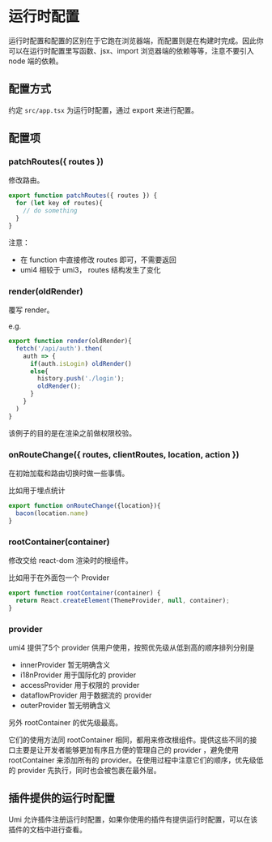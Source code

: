# 运行时配置

运行时配置和配置的区别在于它跑在浏览器端，而配置则是在构建时完成。因此你可以在运行时配置里写函数、jsx、import 浏览器端的依赖等等，注意不要引入 node 端的依赖。

## 配置方式
约定 `src/app.tsx` 为运行时配置，通过 export 来进行配置。

## 配置项

### patchRoutes({ routes })

修改路由。

```ts
export function patchRoutes({ routes }) {
  for (let key of routes){
    // do something
  }
}
```

注意：
- 在 function 中直接修改 routes 即可，不需要返回
- umi4 相较于 umi3， routes 结构发生了变化


### render(oldRender)
覆写 render。

e.g.
```ts
export function render(oldRender){
  fetch('/api/auth').then(
    auth => {
      if(auth.isLogin) oldRender()
      else{
        history.push('./login');
        oldRender();
      }
    }
  )
}
```
该例子的目的是在渲染之前做权限校验。

### onRouteChange({ routes, clientRoutes, location, action })

在初始加载和路由切换时做一些事情。

比如用于埋点统计
```ts
export function onRouteChange({location}){
  bacon(location.name)
}
```

### rootContainer(container)
修改交给 react-dom 渲染时的根组件。

比如用于在外面包一个 Provider
```ts
export function rootContainer(container) {
  return React.createElement(ThemeProvider, null, container);
}
```

### provider

umi4 提供了5个 provider 供用户使用，按照优先级从低到高的顺序排列分别是
- innerProvider 暂无明确含义
- i18nProvider 用于国际化的 provider
- accessProvider 用于权限的 provider
- dataflowProvider 用于数据流的 provider
- outerProvider 暂无明确含义

另外 rootContainer 的优先级最高。

它们的使用方法同 rootContainer 相同，都用来修改根组件。提供这些不同的接口主要是让开发者能够更加有序且方便的管理自己的 provider ，避免使用 rootContainer 来添加所有的 provider。在使用过程中注意它们的顺序，优先级低的 provider 先执行，同时也会被包裹在最外层。

## 插件提供的运行时配置

Umi 允许插件注册运行时配置，如果你使用的插件有提供运行时配置，可以在该插件的文档中进行查看。

